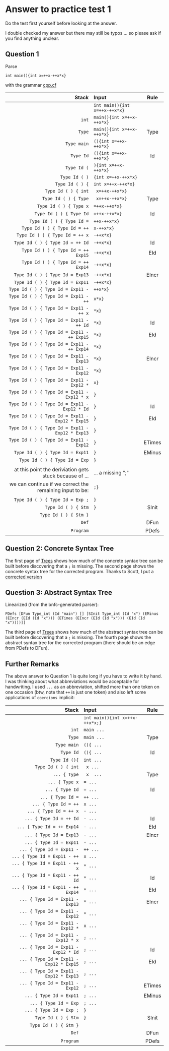 # Answer to practice test 1

Do the test first yourself before looking at the answer.

I double checked my answer but there may still be typos ... so please ask if you find anything unclear.

## Question 1

Parse 

    int main(){int x=++x-++x*x}

with the grammar [cpp.cf](https://github.com/alexhkurz/compiler-construction-2020/blob/master/Sources/Cpp/cpp.cf)

|Stack| Input| Rule |
|---:|:---| :--: |
| | `int main(){int x=++x-++x*x}` |
|`int` | `main(){int x=++x-++x*x}` |
|`Type` | `main(){int x=++x-++x*x}` | Type
|`Type main` | `(){int x=++x-++x*x}` | 
|`Type Id` | `(){int x=++x-++x*x}` | Id
|`Type Id (` | `){int x=++x-++x*x}` | 
|`Type Id ( )` | `{int x=++x-++x*x}` |
|`Type Id ( ) {` | `int x=++x-++x*x}` |
|`Type Id ( ) { int` | ` x=++x-++x*x}` |
|`Type Id ( ) { Type` | ` x=++x-++x*x}` | Type
|`Type Id ( ) { Type x` | `=++x-++x*x}` |
|`Type Id ( ) { Type Id` | `=++x-++x*x}` | Id
|`Type Id ( ) { Type Id =` | `++x-++x*x}` | 
|`Type Id ( ) { Type Id = ++` | `x-++x*x}` |
|`Type Id ( ) { Type Id = ++ x` | `-++x*x}` |
|`Type Id ( ) { Type Id = ++ Id` | `-++x*x}` | Id
|`Type Id ( ) { Type Id = ++ Exp15` | `-++x*x}` | EId
|`Type Id ( ) { Type Id = ++ Exp14` | `-++x*x}` | 
|`Type Id ( ) { Type Id = Exp13` | `-++x*x}` | EIncr
|`Type Id ( ) { Type Id = Exp11` | `-++x*x}` |
|`Type Id ( ) { Type Id = Exp11 -` | `++x*x}` |
|`Type Id ( ) { Type Id = Exp11 - ++` | `x*x}` |
|`Type Id ( ) { Type Id = Exp11 - ++ x` | `*x}` |
|`Type Id ( ) { Type Id = Exp11 - ++ Id` | `*x}` | Id
|`Type Id ( ) { Type Id = Exp11 - ++ Exp15` | `*x}` | EId
|`Type Id ( ) { Type Id = Exp11 - ++ Exp14` | `*x}` |
|`Type Id ( ) { Type Id = Exp11 - Exp13` | `*x}` | EIncr
|`Type Id ( ) { Type Id = Exp11 - Exp12` | `*x}` |
|`Type Id ( ) { Type Id = Exp11 - Exp12 *` | `x}` |
|`Type Id ( ) { Type Id = Exp11 - Exp12 * x` | `}` |
|`Type Id ( ) { Type Id = Exp11 - Exp12 * Id` | `}` | Id
|`Type Id ( ) { Type Id = Exp11 - Exp12 * Exp15` | `}` | EId
|`Type Id ( ) { Type Id = Exp11 - Exp12 * Exp13` | `}` | 
|`Type Id ( ) { Type Id = Exp11 - Exp12` | `}` | ETimes
|`Type Id ( ) { Type Id = Exp11` | `}` | EMinus
|`Type Id ( ) { Type Id = Exp` | `}` | 
| | |
| at this point the deriviation gets stuck because of ... | ... a missing ";" |
| we can continue if we correct the remaining input to be: | `;}`|
| | |
|`Type Id ( ) { Type Id = Exp ;` | `}` |
|`Type Id ( ) { Stm` | `}` | SInit
|`Type Id ( ) { Stm }` |  |
|`Def` |  |DFun
|`Program` | | PDefs 

## Question 2: Concrete Syntax Tree

The first page of [Trees](syntax-trees.pdf) shows how much of the concrete syntax tree can be built before discovering that a `;` is missing. The second page shows the concrete syntax tree for the corrected program. Thanks to Scott, I put a [corrected version](CST.pdf)

## Question 3: Abstract Syntax Tree

Linearized (from the bnfc-generated parser):

    PDefs [DFun Type_int (Id "main") [] [SInit Type_int (Id "x") (EMinus (EIncr (EId (Id "x"))) (ETimes (EIncr (EId (Id "x"))) (EId (Id "x"))))]]

The third page of [Trees](syntax-trees.pdf) shows how much of the abstract syntax tree can be built before discovering that a `;` is missing. The fourth page shows the abstract syntax tree for the corrected program (there should be an edge from PDefs to DFun).

## Further Remarks

The above answer to Question 1 is quite long if you have to write it by hand. I was thinking about what abbreviations would be acceptable for handwriting. I used `...` as an abbreviation, shifted more than one token on one occasion (btw, note that `++` is just one token) and also left some applications of `coercions` implicit:

|Stack| Input| Rule |
|---:|:---| :--: |
| | `int main(){int x=++x-++x*x;}` |
|`int` | `main ...` |
|`Type` | `main ...` | Type
|`Type main` | `(){ ... ` | 
|`Type Id` | `(){ ...` | Id
|`Type Id (){` | `int ...` | 
|`Type Id ( ) { int` | ` x ...` |
|`... { Type` | ` x  ...` | Type
|`... { Type x` | `= ...` |
|`... { Type Id` | `= ...` | Id
|`... { Type Id =` | `++ ...` | 
|`... { Type Id = ++` | `x ...` |
|`... { Type Id = ++ x` | `- ...` |
|`... { Type Id = ++ Id` | `- ...` | Id
|`... { Type Id = ++ Exp14` | `- ...` | EId
|`... { Type Id = Exp13` | `- ... ` | EIncr
|`... { Type Id = Exp11` | `- ...` |
|`... { Type Id = Exp11 -` | `++ ...` |
|`... { Type Id = Exp11 - ++` | `x ...` |
|`... { Type Id = Exp11 - ++ x` | `* ...` |
|`... { Type Id = Exp11 - ++ Id` | `* ...` | Id
|`... { Type Id = Exp11 - ++ Exp14` | `* ...` | EId
|`... { Type Id = Exp11 - Exp13` | `* ...` | EIncr
|`... { Type Id = Exp11 - Exp12` | `* ...` |
|`... { Type Id = Exp11 - Exp12 *` | `x ...` |
|`... { Type Id = Exp11 - Exp12 * x` | `; ...` |
|`... { Type Id = Exp11 - Exp12 * Id` | `; ...` | Id
|`... { Type Id = Exp11 - Exp12 * Exp15` | `; ...` | EId
|`... { Type Id = Exp11 - Exp12 * Exp13` | `; ...` | 
|`... { Type Id = Exp11 - Exp12` | `; ...` | ETimes
|`... { Type Id = Exp11` | `; ...` | EMinus
|`... { Type Id = Exp` | `; ...` | 
|`... { Type Id = Exp ;` | `}` |
|`Type Id ( ) { Stm` | `}` | SInit
|`Type Id ( ) { Stm }` |  |
|`Def` |  |DFun
|`Program` | | PDefs 

